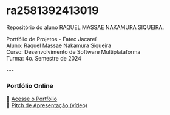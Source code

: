 # ra2581392413019
Repositório do aluno RAQUEL MASSAE NAKAMURA SIQUEIRA.

Portfólio de Projetos - Fatec Jacareí <br>
Aluno: Raquel Massae Nakamura Siqueira <br>
Curso: Desenvolvimento de Software Multiplataforma <br>
Turma: 4o. Semestre de 2024 <br>
 
--- <br>

### Portfólio Online  
🔗 [Acesse o Portfólio](https://fatec-jacarei-dsm-portfolio.github.io/ra2581392413019/portfolio/index.html) <br>
🎤 [Pitch de Apresentação (vídeo)](https://www.youtube.com/watch?v=dE0EtVhvZfU) <br>
